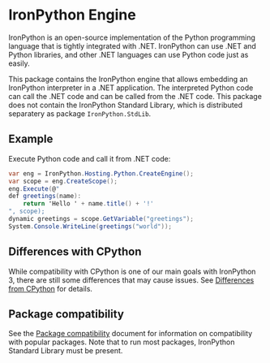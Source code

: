 IronPython Engine
=================

IronPython is an open-source implementation of the Python programming language that is tightly integrated with .NET. IronPython can use .NET and Python libraries, and other .NET languages can use Python code just as easily.

This package contains the IronPython engine that allows embedding an IronPython interpreter in a .NET application. The interpreted Python code can call the .NET code and can be called from the .NET code. This package does not contain the IronPython Standard Library, which is distributed separatery as package `IronPython.StdLib`.

## Example

Execute Python code and call it from .NET code:

```cs
var eng = IronPython.Hosting.Python.CreateEngine();
var scope = eng.CreateScope();
eng.Execute(@"
def greetings(name):
    return 'Hello ' + name.title() + '!'
", scope);
dynamic greetings = scope.GetVariable("greetings");
System.Console.WriteLine(greetings("world"));
```

## Differences with CPython

While compatibility with CPython is one of our main goals with IronPython 3, there are still some differences that may cause issues. See [Differences from CPython](https://github.com/IronLanguages/ironpython3/blob/master/Documentation/differences-from-c-python.md) for details.

## Package compatibility

See the [Package compatibility](https://github.com/IronLanguages/ironpython3/blob/master/Documentation/package-compatibility.md) document for information on compatibility with popular packages. Note that to run most packages, IronPython Standard Library must be present.
